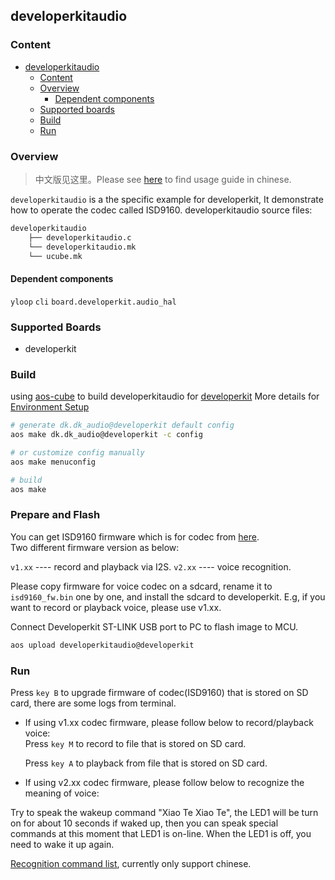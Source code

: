 ## developerkitaudio

### Content
- [developerkitaudio](#developerkitaudio)
    - [Content](#content)
    - [Overview](#overview)
        - [Dependent components](#dependent-components)
    - [Supported boards](#supported-boards)
    - [Build](#build)
    - [Run](#run)

### Overview
> 中文版见这里。Please see [here](https://github.com/Notioni/Codes/tree/master/Developer%20Kit/Codec%E5%9B%BA%E4%BB%B6) to find usage guide in chinese.  

`developerkitaudio` is a the specific example for developerkit, It demonstrate how to operate the codec called ISD9160. developerkitaudio source files:

```sh
developerkitaudio
    ├── developerkitaudio.c
    └── developerkitaudio.mk
    └── ucube.mk
```

#### Dependent components

`yloop`  `cli` `board.developerkit.audio_hal`

### Supported Boards

- developerkit

### Build

using [aos-cube](https://github.com/alibaba/AliOS-Things/wiki/AliOS-Things-uCube) to build developerkitaudio for [developerkit](../../board/developerkit/README.md)
More details for [Environment Setup](https://linkdevelop.aliyun.com/device-doc#dev-prepare.html)  

```sh
# generate dk.dk_audio@developerkit default config
aos make dk.dk_audio@developerkit -c config

# or customize config manually
aos make menuconfig

# build
aos make
```

### Prepare and Flash

 You can get ISD9160 firmware which is for codec from [here](https://github.com/Notioni/Codes/tree/master/Developer%20Kit/Codec%E5%9B%BA%E4%BB%B6).   
 Two different firmware version as below:

`v1.xx` ---- record and playback via I2S.
`v2.xx` ---- voice recognition.

Please copy firmware for voice codec on a sdcard, rename it to `isd9160_fw.bin` one by one, and install the sdcard to developerkit.
E.g, if you want to record or playback voice, please use v1.xx.

Connect Developerkit ST-LINK USB port to PC to flash image to MCU.
```sh
aos upload developerkitaudio@developerkit
```

### Run

Press `key B` to upgrade firmware of codec(ISD9160) that is stored on SD card, there are some logs from terminal.

* If using v1.xx codec firmware, please follow below to record/playback voice:  
  Press `key M` to record to file that is stored on SD card.     
   
  Press `key A` to playback from file that is stored on SD card. 
 
* If using v2.xx codec firmware, please follow below to recognize the meaning of voice: 

Try to speak the wakeup command "Xiao Te Xiao Te", the LED1 will be turn on for about 10 seconds if waked up, then you can speak special commands at this moment that LED1 is on-line.
When the LED1 is off, you need to wake it up again.

[Recognition command list](https://github.com/Notioni/Codes/blob/master/Developer%20Kit/Codec%E5%9B%BA%E4%BB%B6/readme.txt), currently only support chinese.
